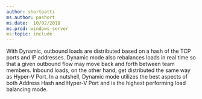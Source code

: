 ```yaml
---
author: shortpatti
ms.author: pashort
ms.date:  10/02/2018
ms.prod: windows-server
ms:topic: include
---
```


With Dynamic, outbound loads are distributed based on a hash of the TCP ports and IP addresses. Dynamic mode also rebalances loads in real time so that a given outbound flow may move back and forth between team members. Inbound loads, on the other hand, get distributed the same way as Hyper-V Port. In a nutshell, Dynamic mode utilizes the best aspects of both Address Hash and Hyper-V Port and is the highest performing load balancing mode. 

